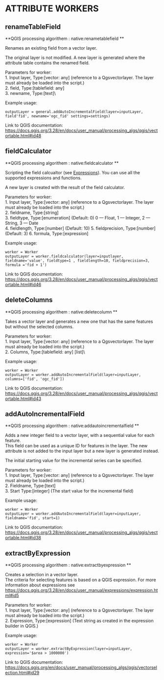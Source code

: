 # **ATTRIBUTE WORKERS** 

## **renameTableField**
**QGIS processing algorithem : native:renametablefield **

Renames an existing field from a vector layer.

The original layer is not modified. A new layer is generated where the attribute table contains the renamed field.

Parameters for worker: \
    1. Input layer,  Type:[vector: any] (reference to a Qgsvectorlayer. The layer must already be loaded into the script.)\
    2. field, Type:[tablefield: any]\
    3. newname, Type:[text]\

Example usage:
```
outputLayer = general.addAutoIncrementalField(layer=inputLayer, field'fid', newname='ogc_fid' settings=settings)
```
Link to QGIS documentation:  https://docs.qgis.org/3.28/en/docs/user_manual/processing_algs/qgis/vectortable.html#id48


## **fieldCalculator**

**QGIS processing algorithem : native:fieldcalculator **

Scripting the field calcualtor (see [Expressions](https://docs.qgis.org/3.28/en/docs/user_manual/expressions/expression.html#id5)). You can use all the supported expressions and functions.

A new layer is created with the result of the field calculator.

Parameters for worker: \
    1. Input layer,  Type:[vector: any] (reference to a Qgsvectorlayer. The layer must already be loaded into the script.)\
    2. fieldname, Type:[string]\
    3. fieldtype, Type:[enumeration] (Default: 0) 0 — Float, 1 — Integer, 2 — String, 3 — Date \
    4. fieldlength, Type:[number] (Default: 10)
    5. fieldprecision, Type:[number] (Default: 3) 
    6. formula, Type:[expression]

Example usage:
```
worker = Worker
outputLayer = worker.fieldcalculator(layer=inputlayer, fieldname='value', fieldtype=1 , fieldlength=10, fieldprecision=3, formula ='fid + 1')
```
Link to QGIS documentation: https://docs.qgis.org/3.28/en/docs/user_manual/processing_algs/qgis/vectortable.html#id46 


## **deleteColumns**

**QGIS processing algorithem : native:deletecolumn **

Takes a vector layer and generates a new one that has the same features but without the selected columns.

Parameters for worker: \
    1. Input layer,  Type:[vector: any] (reference to a Qgsvectorlayer. The layer must already be loaded into the script.)\
    2. Columns, Type:[tablefield: any] [list]\

Example usage:
```
worker = Worker
outputLayer = worker.addAutoIncrementalField(layer=inputLayer, columns=['fid', 'ogc_fid'])
```
Link to QGIS documentation:  https://docs.qgis.org/3.28/en/docs/user_manual/processing_algs/qgis/vectortable.html#id43


## **addAutoIncrementalField**
**QGIS processing algorithem : native:addautoincrementalfield **

Adds a new integer field to a vector layer, with a sequential value for each feature.\
This field can be used as a unique ID for features in the layer. The new attribute is not added to the input layer but a new layer is generated instead.

The initial starting value for the incremental series can be specified.

Parameters for worker: \
    1. Input layer,  Type:[vector: any] (reference to a Qgsvectorlayer. The layer must already be loaded into the script.)\
    2. Fieldname, Type:[text]\
    3. Start Type:[integer] (The start value for the incremental field)

Example usage:
```
worker = Worker
outputLayer = worker.addAutoIncrementalField(layer=inputLayer, fieldname='fid', start=1)
```
Link to QGIS documentation:  https://docs.qgis.org/3.28/en/docs/user_manual/processing_algs/qgis/vectortable.html#id38


## **extractByExpression**
**QGIS processing algorithem : native:extractbyexpression **

Creates a selection in a vector layer.\
The criteria for selecting features is based on a QGIS expression. For more information about expressions see https://docs.qgis.org/3.28/en/docs/user_manual/expressions/expression.html#id5 

Parameters for worker: \
    1. Input layer,  Type:[vector: any] (reference to a Qgsvectorlayer. The layer must already be loaded into the script.)\
    2. Expression, Type:[expression] (Text string as created in the expression builder in QGIS.)

Example usage:
```
worker = Worker
outputLayer = worker.extractByExpression(layer=inputLayer, expression='$area > 1000000')
```
Link to QGIS documentation:  https://docs.qgis.org/en/docs/user_manual/processing_algs/qgis/vectorselection.html#id29






